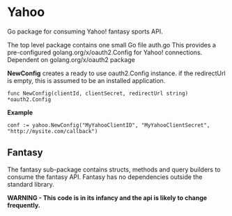 # Yahoo
Go package for consuming Yahoo! fantasy sports API.

The top level package contains one small Go file auth.go
This provides a pre-configured golang.org/x/oauth2.Config for Yahoo! connections.
Dependent on golang.org/x/oauth2 package

 **NewConfig** creates a ready to use oauth2.Config instance. if the redirectUrl is empty,
 this is assumed to be an installed application.
 
`func NewConfig(clientId, clientSecret, redirectUrl string) *oauth2.Config`

**Example**

`conf := yahoo.NewConfig("MyYahooClientID", "MyYahooClientSecret", "http://mysite.com/callback")`

## Fantasy
The fantasy sub-package contains structs, methods and query builders to consume the fantasy API. 
Fantasy has no dependencies outside the standard library.

**WARNING - This code is in its infancy and the api is likely to change frequently.** 
